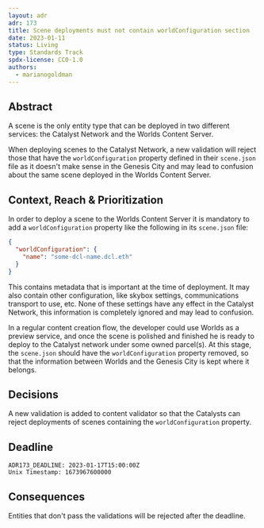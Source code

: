 ```yaml
---
layout: adr
adr: 173
title: Scene deployments must not contain worldConfiguration section
date: 2023-01-11
status: Living
type: Standards Track
spdx-license: CC0-1.0
authors:
  - marianogoldman
---
```


## Abstract

A scene is the only entity type that can be deployed in two different services: the Catalyst Network and the Worlds Content Server.

When deploying scenes to the Catalyst Network, a new validation will reject those that have the `worldConfiguration` property defined in their `scene.json` file as it doesn't make sense in the Genesis City and may lead to confusion about the same scene deployed in
the Worlds Content Server.

## Context, Reach & Prioritization

In order to deploy a scene to the Worlds Content Server it is mandatory to add a `worldConfiguration` property like the following in its `scene.json` file:

```json
{
  "worldConfiguration": {
    "name": "some-dcl-name.dcl.eth"
  }
}
```

This contains metadata that is important at the time of deployment. It may also contain other configuration, like skybox settings, communications transport to use, etc. None of these settings have any effect in the Catalyst Network, this information is completely ignored and may lead to confusion.

In a regular content creation flow, the developer could use Worlds as
a preview service, and once the scene is polished and finished he is ready to deploy to the Catalyst network under some owned parcel(s). At this stage, the `scene.json` should have the `worldConfiguration` property removed, so that the information between Worlds and the Genesis City is kept where it belongs.

## Decisions

A new validation is added to content validator so that the Catalysts can reject deployments of scenes containing the `worldConfiguration` property.

## Deadline

    ADR173_DEADLINE: 2023-01-17T15:00:00Z
    Unix Timestamp: 1673967600000

## Consequences

Entities that don't pass the validations will be rejected after the deadline.

